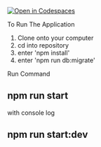 [![Open in Codespaces](https://classroom.github.com/assets/launch-codespace-2972f46106e565e64193e422d61a12cf1da4916b45550586e14ef0a7c637dd04.svg)](https://classroom.github.com/open-in-codespaces?assignment_repo_id=18603620)

To Run The Application
1. Clone onto your computer
2. cd into repository
3. enter 'npm install'
4. enter 'npm run db:migrate'

Run Command

npm run start
-
with console log

npm run start:dev
-
